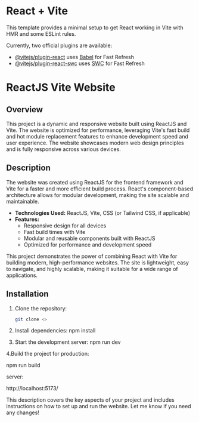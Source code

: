 # React + Vite

This template provides a minimal setup to get React working in Vite with HMR and some ESLint rules.

Currently, two official plugins are available:

- [@vitejs/plugin-react](https://github.com/vitejs/vite-plugin-react/blob/main/packages/plugin-react/README.md) uses [Babel](https://babeljs.io/) for Fast Refresh
- [@vitejs/plugin-react-swc](https://github.com/vitejs/vite-plugin-react-swc) uses [SWC](https://swc.rs/) for Fast Refresh



# ReactJS Vite Website

## Overview

This project is a dynamic and responsive website built using ReactJS and Vite. The website is optimized for performance, leveraging Vite's fast build and hot module replacement features to enhance development speed and user experience. The website showcases modern web design principles and is fully responsive across various devices.

## Description

The website was created using ReactJS for the frontend framework and Vite for a faster and more efficient build process. React's component-based architecture allows for modular development, making the site scalable and maintainable.

- **Technologies Used:** ReactJS, Vite, CSS (or Tailwind CSS, if applicable)
- **Features:**
  - Responsive design for all devices
  - Fast build times with Vite
  - Modular and reusable components built with ReactJS
  - Optimized for performance and development speed

This project demonstrates the power of combining React with Vite for building modern, high-performance websites. The site is lightweight, easy to navigate, and highly scalable, making it suitable for a wide range of applications.

## Installation

1. Clone the repository:
   ```bash
   git clone <>
 2. Install dependencies:
npm install

3. Start the development server:
npm run dev

4.Build the project for production:  

npm run build

server:

http://localhost:5173/



This description covers the key aspects of your project and includes instructions on how to set up and run the website. Let me know if you need any changes!

   
